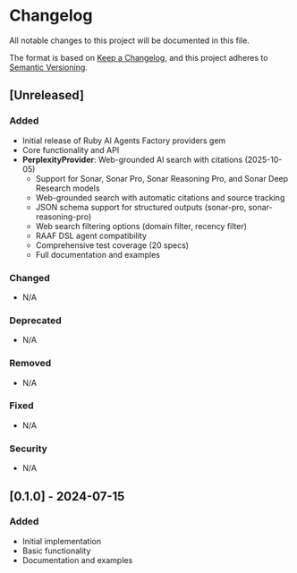 # Changelog

All notable changes to this project will be documented in this file.

The format is based on [Keep a Changelog](https://keepachangelog.com/en/1.0.0/),
and this project adheres to [Semantic Versioning](https://semver.org/spec/v2.0.0.html).

## [Unreleased]

### Added
- Initial release of Ruby AI Agents Factory providers gem
- Core functionality and API
- **PerplexityProvider**: Web-grounded AI search with citations (2025-10-05)
  - Support for Sonar, Sonar Pro, Sonar Reasoning Pro, and Sonar Deep Research models
  - Web-grounded search with automatic citations and source tracking
  - JSON schema support for structured outputs (sonar-pro, sonar-reasoning-pro)
  - Web search filtering options (domain filter, recency filter)
  - RAAF DSL agent compatibility
  - Comprehensive test coverage (20 specs)
  - Full documentation and examples

### Changed
- N/A

### Deprecated
- N/A

### Removed
- N/A

### Fixed
- N/A

### Security
- N/A

## [0.1.0] - 2024-07-15

### Added
- Initial implementation
- Basic functionality
- Documentation and examples
